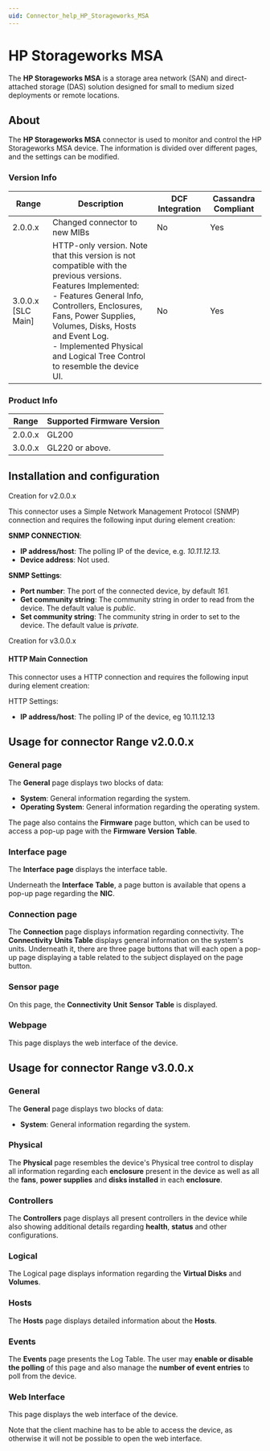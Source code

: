 ```yaml
---
uid: Connector_help_HP_Storageworks_MSA
---
```


# HP Storageworks MSA

The **HP Storageworks MSA** is a storage area network (SAN) and direct-attached storage (DAS) solution designed for small to medium sized deployments or remote locations.

## About

The **HP Storageworks MSA** connector is used to monitor and control the HP Storageworks MSA device. The information is divided over different pages, and the settings can be modified.

### Version Info

| Range | Description | DCF Integration | Cassandra Compliant |
|--|--|--|--|
| 2.0.0.x | Changed connector to new MIBs | No | Yes |
| 3.0.0.x [SLC Main] | HTTP-only version. Note that this version is not compatible with the previous versions.<br>Features Implemented: <br>- Features General Info, Controllers, Enclosures, Fans, Power Supplies, Volumes, Disks, Hosts and Event Log. <br>- Implemented Physical and Logical Tree Control to resemble the device UI. | No | Yes |

### Product Info

| Range | Supported Firmware Version |
|------------------|-----------------------------|
| 2.0.0.x          | GL200                       |
| 3.0.0.x          | GL220 or above.             |

## Installation and configuration

Creation for v2.0.0.x

This connector uses a Simple Network Management Protocol (SNMP) connection and requires the following input during element creation:

**SNMP CONNECTION**:

- **IP address/host**: The polling IP of the device, e.g. *10.11.12.13.*
- **Device address**: Not used.

**SNMP Settings**:

- **Port number**: The port of the connected device, by default *161.*
- **Get community string**: The community string in order to read from the device. The default value is *public*.
- **Set community string**: The community string in order to set to the device. The default value is *private.*

Creation for v3.0.0.x

#### HTTP Main Connection

This connector uses a HTTP connection and requires the following input during element creation:

HTTP Settings:

- **IP address/host**: The polling IP of the device, eg 10.11.12.13

## Usage for connector Range v2.0.0.x

### General page

The **General** page displays two blocks of data:

- **System**: General information regarding the system.
- **Operating System**: General information regarding the operating system.

The page also contains the **Firmware** page button, which can be used to access a pop-up page with the **Firmware** **Version** **Table**.

### Interface page

The **Interface** **page** displays the interface table.

Underneath the **Interface** **Table**, a page button is available that opens a pop-up page regarding the **NIC**.

### Connection page

The **Connection** page displays information regarding connectivity. The **Connectivity** **Units Table** displays general information on the system's units. Underneath it, there are three page buttons that will each open a pop-up page displaying a table related to the subject displayed on the page button.

### Sensor page

On this page, the **Connectivity** **Unit** **Sensor** **Table** is displayed.

### Webpage

This page displays the web interface of the device.

## Usage for connector Range v3.0.0.x

### General

The **General** page displays two blocks of data:

- **System**: General information regarding the system.

### Physical

The **Physical** page resembles the device's Physical tree control to display all information regarding each **enclosure** present in the device as well as all the **fans**, **power supplies** and **disks installed** in each **enclosure**.

### Controllers

The **Controllers** page displays all present controllers in the device while also showing additional details regarding **health**, **status** and other configurations.

### Logical

The Logical page displays information regarding the **Virtual Disks** and **Volumes**.

### Hosts

The **Hosts** page displays detailed information about the **Hosts**.

### Events

The **Events** page presents the Log Table. The user may **enable or disable the polling** of this page and also manage the **number of event entries** to poll from the device.

### Web Interface

This page displays the web interface of the device.

Note that the client machine has to be able to access the device, as otherwise it will not be possible to open the web interface.
